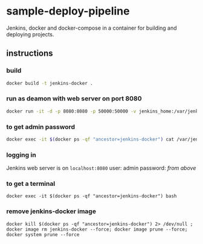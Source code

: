 # sample-deploy-pipeline

Jenkins, docker and docker-compose in a container for building and deploying projects.

## instructions

### build

```bash
docker build -t jenkins-docker .
```

### run as deamon with web server on port 8080

```bash
docker run -it -d -p 8080:8080 -p 50000:50000 -v jenkins_home:/var/jenkins_home -v /var/run/docker.sock:/var/run/docker.sock --restart unless-stopped jenkins-docker
```

### to get admin password

```bash
docker exec -it $(docker ps -qf "ancestor=jenkins-docker") cat /var/jenkins_home/secrets/initialAdminPassword
```

### logging in

Jenkins web server is on `localhost:8080` user: admin password: _from above_

### to get a terminal
```
docker exec -it $(docker ps -qf "ancestor=jenkins-docker") bash 
```

### remove jenkins-docker image 

```
docker kill $(docker ps -qf "ancestor=jenkins-docker") 2> /dev/null ; docker image rm jenkins-docker --force; docker image prune --force; docker system prune --force
```

